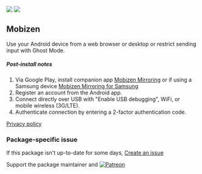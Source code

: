 [![](https://img.shields.io/chocolatey/v/mobizen?color=green&label=mobizen)](https://chocolatey.org/packages/mobizen) [![](https://img.shields.io/chocolatey/dt/mobizen)](https://chocolatey.org/packages/mobizen)

## Mobizen
Use your Android device from a web browser or desktop or restrict sending input with Ghost Mode.

##### Post-install notes

1. Via Google Play, install companion app [Mobizen Mirroring](https://play.google.com/store/apps/details?id=com.rsupport.mobizen.cn) or if using a Samsung device [Mobizen Mirroring for Samsung](https://play.google.com/store/apps/details?id=com.rsupport.mobizen.cn.k.sec)
2. Register an account from the Android app.
3. Connect directly over USB with "Enable USB debugging", WiFi, or mobile wireless (3G/LTE).
4. Authenticate connection by entering a 2-factor authentication code.

[Privacy policy](http://support.mobizen.com/hc/articles/216463637)

### Package-specific issue
If this package isn't up-to-date for some days, [Create an issue](https://github.com/tunisiano187/Choco-packages/issues/new/choose)

Support the package maintainer and [![Patreon](https://cdn.jsdelivr.net/gh/tunisiano187/choco-packages@f986b7f5de3afc021180256752805698d4efbc38/icons/patreon.png)](https://www.patreon.com/tunisiano)
